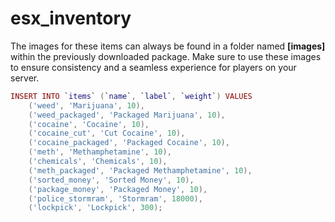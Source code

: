 # esx\_inventory

The images for these items can always be found in a folder named **\[images]** within the previously downloaded package. Make sure to use these images to ensure consistency and a seamless experience for players on your server.

```lua
INSERT INTO `items` (`name`, `label`, `weight`) VALUES
    ('weed', 'Marijuana', 10),
    ('weed_packaged', 'Packaged Marijuana', 10),
    ('cocaine', 'Cocaine', 10),
    ('cocaine_cut', 'Cut Cocaine', 10),
    ('cocaine_packaged', 'Packaged Cocaine', 10),
    ('meth', 'Methamphetamine', 10),
    ('chemicals', 'Chemicals', 10),
    ('meth_packaged', 'Packaged Methamphetamine', 10),
    ('sorted_money', 'Sorted Money', 10),
    ('package_money', 'Packaged Money', 10),
    ('police_stormram', 'Stormram', 18000),
    ('lockpick', 'Lockpick', 300);
```
